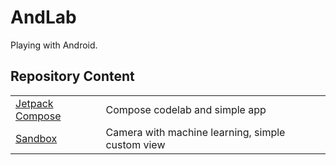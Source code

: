 # AndLab
Playing with Android.

## Repository Content
<table>
<tr>
<td>
<a href="https://github.com/WonJoongLee/AndLab/tree/master/JetpackCompose">Jetpack Compose</a>
</td>
<td>
Compose codelab and simple app
</td>
</tr>
<tr>
<td>
<a href="https://github.com/WonJoongLee/AndLab/tree/master/Sandbox">Sandbox</a>
</td>
<td>
Camera with machine learning, simple custom view
</td>
</tr>
</table>
